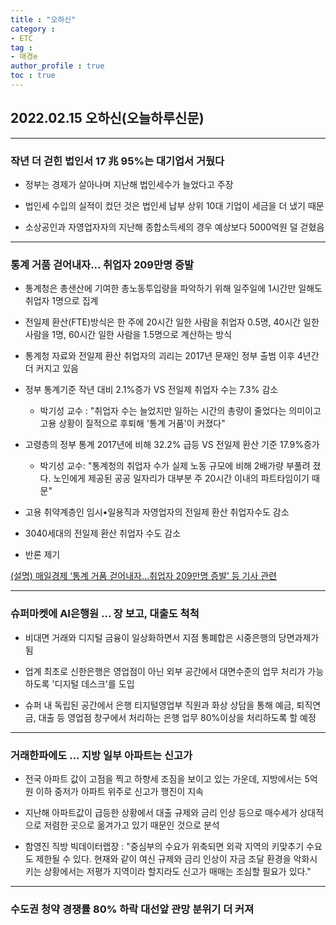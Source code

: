 ```yaml
---
title : "오하신"
category :
- ETC
tag :
- 매경e
author_profile : true
toc : true
---
```


## 2022.02.15 오하신(오늘하루신문)
---
### 작년 더 걷힌 법인서 17 兆 95%는 대기업서 거뒀다

- 정부는 경제가 살아나며 지난해 법인세수가 늘었다고 주장

- 법인세 수입의 실적이 컸던 것은 법인세 납부 상위 10대 기업이 세금을 더 냈기 때문

- 소상공인과 자영업자자의 지난해 종합소득세의 경우 예상보다 5000억원 덜 걷혔음

---
### 통계 거품 걷어내자... 취업자 209만명 증발

- 통계청은 총샌산에 기여한 총노동투입량을 파악하기 위해 일주일에 1시간만 일해도 취업자 1명으로 집계

- 전일제 환산(FTE)방식은 한 주에 20시간 일한 사람을 취업자 0.5명, 40시간 일한 사람을 1명, 60시간 일한 사람을 1.5명으로 계산하는 방식

- 통계청 자료와 전일제 환산 취업자의 괴리는 2017년 문재인 정부 출범 이후 4년간 더 커지고 있음

- 정부 통계기준 작년 대비 2.1%증가 VS 전일제 취업자 수는 7.3% 감소

  - 박기성 교수 : "취업자 수는 늘었지만 일하는 시간의 총량이 줄었다는 의미이고 고용 상황이 질적으로 후퇴해 '통계 거품'이 커졌다"

- 고령층의 정부 통계 2017년에 비해 32.2% 급등 VS 전일제 환산 기준 17.9%증가

  - 박기성 교수: "통계청의 취업자 수가 실제 노동 규모에 비해 2배가량 부풀려 졌다. 노인에게 제공된 공공 일자리가 대부분 주 20시간 이내의 파트타임이기 때문"

- 고용 취약계층인 임시•일용직과 자영업자의 전일제 환산 취업자수도 감소

- 3040세대의 전일제 환산 취업자 수도 감소


- 반론 제기

[(설명) 매일경제 ‘통계 거품 걷어내자...취업자 209만명 증발’ 등 기사 관련 ](https://www.moel.go.kr/news/enews/explain/enewsView.do?news_seq=13260)



---
### 슈퍼마켓에 AI은행원 ... 장 보고, 대출도 척척

- 비대면 거래와 디지털 금융이 일상화하면서 지점 통폐합은 시중은행의 당면과제가 됨

- 업계 최초로 신한은행은 영업점이 아닌 외부 공간에서 대면수준의 업무 처리가 가능하도록 '디지털 데스크'를 도입

- 슈퍼 내 독립된 공간에서 은행 티지털영업부 직원과 화상 상담을 통해 예금, 퇴직연금, 대출 등 영업점 창구에서 처리하는 은행 업무 80%이상을 처리하도록 할 예정


---
### 거래한파에도 ... 지방 일부 아파트는 신고가

- 전국 아파트 값이 고점을 찍고 하향세 조짐을 보이고 있는 가운데, 지방에서는 5억원 이하 중저가 아파트 위주로 신고가 행진이 지속

- 지난해 아파트값이 급등한 상황에서 대출 규제와 금리 인상 등으로 매수세가 상대적으로 저렴한 곳으로 옮겨가고 있기 때문인 것으로 분석

- 함영진 직방 빅데이터랩장 : "중심부의 수요가 위축되면 외곽 지역의 키맞추기 수요도 제한될 수 있다. 현재와 같이 여신 규제와 금리 인상이 자금 조달 환경을 악화시키는 상황에서는 저평가 지역이라 할지라도 신고가 매매는 조심할 필요가 있다."

---
### 수도권 청약 경쟁률 80% 하락 대선앞 관망 분위기 더 커져

